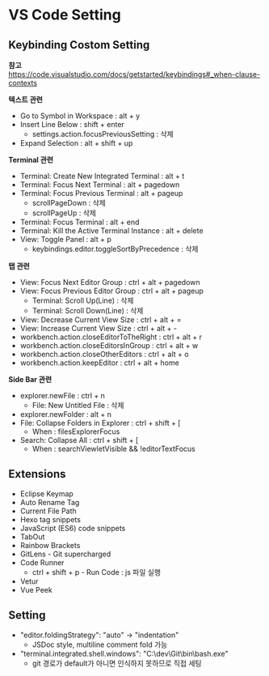 # VS Code Setting

## Keybinding Costom Setting

**참고**<br>
https://code.visualstudio.com/docs/getstarted/keybindings#_when-clause-contexts

**텍스트 관련**
* Go to Symbol in Workspace : alt + y
* Insert Line Below : shift + enter
    * settings.action.focusPreviousSetting : 삭제
* Expand Selection : alt + shift + up

**Terminal 관련**
* Terminal: Create New Integrated Terminal : alt + t
* Terminal: Focus Next Terminal : alt + pagedown
* Terminal: Focus Previous Terminal : alt + pageup
    * scrollPageDown : 삭제
    * scrollPageUp : 삭제
* Terminal: Focus Terminal : alt + end
* Terminal: Kill the Active Terminal Instance : alt + delete
* View: Toggle Panel : alt + p
    * keybindings.editor.toggleSortByPrecedence : 삭제

**탭 관련**
* View: Focus Next Editor Group : ctrl + alt + pagedown
* View: Focus Previous Editor Group : ctrl + alt + pageup
    * Terminal: Scroll Up(Line) : 삭제
    * Terminal: Scroll Down(Line) : 삭제
* View: Decrease Current View Size : ctrl + alt + =
* View: Increase Current View Size : ctrl + alt + -
* workbench.action.closeEditorToTheRight : ctrl + alt + r
* workbench.action.closeEditorsInGroup : ctrl + alt + w
* workbench.action.closeOtherEditors : ctrl + alt + o
* workbench.action.keepEditor : ctrl + alt + home

**Side Bar 관련**
* explorer.newFile : ctrl + n
    * File: New Untitled File : 삭제
* explorer.newFolder : alt + n
* File: Collapse Folders in Explorer : ctrl + shift + [
    * When : filesExplorerFocus
* Search: Collapse All : ctrl + shift + [
    * When : searchViewletVisible && !editorTextFocus


## Extensions

* Eclipse Keymap
* Auto Rename Tag
* Current File Path
* Hexo tag snippets
* JavaScript (ES6) code snippets
* TabOut
* Rainbow Brackets
* GitLens - Git supercharged
* Code Runner
    * ctrl + shift + p - Run Code : js 파일 실행
* Vetur
* Vue Peek


## Setting

* "editor.foldingStrategy": "auto" -> "indentation"
    * JSDoc style, multiline comment fold 가능
* "terminal.integrated.shell.windows": "C:\\dev\\Git\\bin\\bash.exe"
    * git 경로가 default가 아니면 인식하지 못하므로 직접 세팅